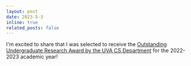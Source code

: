 ```yaml
---
layout: post
date: 2023-5-3 
inline: true
related_posts: false
---
```


I'm excited to share that I was selected to receive the <a href='https://engineering.virginia.edu/cs-department-end-year-award-recipients-2022-2023'>Outstanding Undergraduate Research Award by the UVA CS Department</a> for the 2022-2023 academic year!
